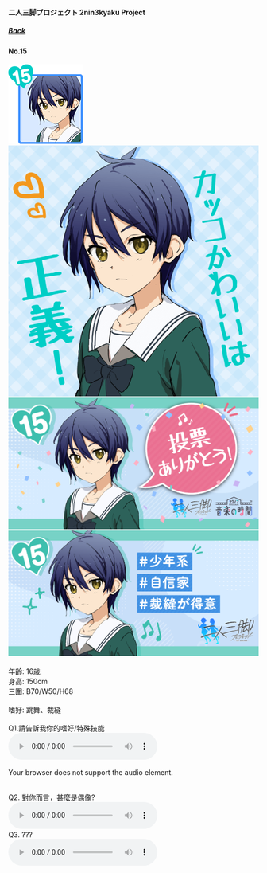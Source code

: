 #### 二人三脚プロジェクト 2nin3kyaku Project
##### [Back](2nin3kyaku_List.md)

#### No.15
<img src="../../../Img/Nanaon/2nin3kyaku/15/15_thumb.png"><br>
<img src="../../../Img/Nanaon/2nin3kyaku/15/15_main.png"><br>
<img src="../../../Img/Nanaon/2nin3kyaku/15/15_thanks.png"><br>
<img src="../../../Img/Nanaon/2nin3kyaku/15/15_desc.png"><br>
<br>
年齡: 16歳<br>
身高: 150cm<br>
三圍: B70/W50/H68<br>
<br>
嗜好: 跳舞、裁縫<br>
<br>
Q1.請告訴我你的嗜好/特殊技能<br>
<audio controls="controls">
  <source type="audio/mp3" src="../../../Resources/2nin3kyaku/No15_voice_1.mp3"></source>
  <p>Your browser does not support the audio element.</p>
</audio><br>
Q2. 對你而言，甚麼是偶像? <br>
<audio controls="controls">
  <source type="audio/mp3" src="../../../Resources/2nin3kyaku/No15_voice_2.mp3"></source>
  <p>Your browser does not support the audio element.</p>
</audio><br>
Q3. ??? <br>
<audio controls="controls">
  <source type="audio/mp3" src="../../../Resources/2nin3kyaku/No15_voice_3.mp3"></source>
  <p>Your browser does not support the audio element.</p>
</audio><br>